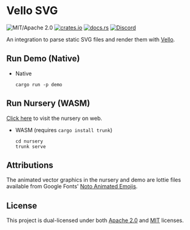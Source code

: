 # Vello SVG

![MIT/Apache 2.0](https://img.shields.io/badge/license-MIT%2FApache-blue.svg)
[![crates.io](https://img.shields.io/crates/v/vello-svg.svg)](https://crates.io/crates/vello-svg)
[![docs.rs](https://img.shields.io/docsrs/vello-svg)](https://docs.rs/vello-svg)
[![Discord](https://img.shields.io/discord/913957940560531456.svg?label=&logo=discord&logoColor=ffffff&color=7389D8&labelColor=6A7EC2)](https://discord.gg/zrjnQzdjCB)

An integration to parse static SVG files and render them with [Vello](https://vello.dev).

## Run Demo (Native)

- Native

  ```shell
  cargo run -p demo
  ```

## Run Nursery (WASM)

[Click here](https://vectorgameexperts.github.io/vello-svg/) to visit the nursery on web.

- WASM (requires `cargo install trunk`)

  ```shell
  cd nursery
  trunk serve
  ```

## Attributions

The animated vector graphics in the nursery and demo are lottie files available from Google Fonts' [Noto Animated Emojis](https://googlefonts.github.io/noto-emoji-animation/documentation).

## License

This project is dual-licensed under both [Apache 2.0](LICENSE-APACHE) and [MIT](LICENSE-MIT) licenses.
